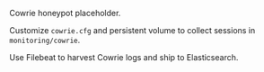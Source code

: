 Cowrie honeypot placeholder.

Customize `cowrie.cfg` and persistent volume to collect sessions in `monitoring/cowrie`.

Use Filebeat to harvest Cowrie logs and ship to Elasticsearch.
